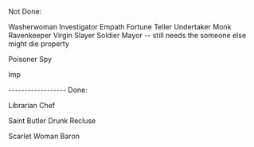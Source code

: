 Not Done:

Washerwoman
Investigator
Empath
Fortune Teller
Undertaker
Monk
Ravenkeeper
Virgin
Slayer
Soldier
Mayor -- still needs the someone else might die property

Poisoner
Spy

Imp

------------------ Done:

Librarian
Chef

Saint
Butler
Drunk
Recluse

Scarlet Woman
Baron

